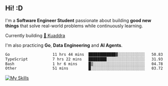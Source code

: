 ## Hi! :D

I'm a **Software Engineer Student** passionate about building **good new things** that solve real-world problems while continuously learning.

Currently building [🎾 Kuaddra](https://kuaddra.com)

I'm also practicing **Go**, **Data Engineering** and **AI Agents**.

<!--START_SECTION:waka-->

```txt
Go                   11 hrs 44 mins  ████████████▓░░░░░░░░░░░░   50.83 %
TypeScript           7 hrs 22 mins   ████████░░░░░░░░░░░░░░░░░   31.93 %
Bash                 1 hr 6 mins     █▒░░░░░░░░░░░░░░░░░░░░░░░   04.78 %
Other                51 mins         █░░░░░░░░░░░░░░░░░░░░░░░░   03.72 %
```

<!--END_SECTION:waka-->
[![My Skills](https://skillicons.dev/icons?i=py,go,java,aws,js,docker,linux)](https://skillicons.dev)
